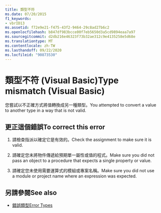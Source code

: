 ```yaml
---
title: 類型不符
ms.date: 07/20/2015
f1_keywords:
- vbrID13
ms.assetid: f72e9e21-f475-43f2-9464-29c8ad27b6c2
ms.openlocfilehash: b847df983bcce00f7eb5650d3a5cd9894eaa7a97
ms.sourcegitcommit: d2db216e46323f73b32ae312c9e4135258e5d68e
ms.translationtype: MT
ms.contentlocale: zh-TW
ms.lasthandoff: 09/22/2020
ms.locfileid: "90873530"
---
```

# <a name="type-mismatch-visual-basic"></a><span data-ttu-id="2c2b7-102">類型不符 (Visual Basic)</span><span class="sxs-lookup"><span data-stu-id="2c2b7-102">Type mismatch (Visual Basic)</span></span>

<span data-ttu-id="2c2b7-103">您嘗試以不正確方式將值轉換成另一種類型。</span><span class="sxs-lookup"><span data-stu-id="2c2b7-103">You attempted to convert a value to another type in a way that is not valid.</span></span>  
  
## <a name="to-correct-this-error"></a><span data-ttu-id="2c2b7-104">更正這個錯誤</span><span class="sxs-lookup"><span data-stu-id="2c2b7-104">To correct this error</span></span>  
  
1. <span data-ttu-id="2c2b7-105">請檢查指派以確定它是有效的。</span><span class="sxs-lookup"><span data-stu-id="2c2b7-105">Check the assignment to make sure it is valid.</span></span>  
  
2. <span data-ttu-id="2c2b7-106">請確定您未將物件傳遞給預期單一屬性或值的程式。</span><span class="sxs-lookup"><span data-stu-id="2c2b7-106">Make sure you did not pass an object to a procedure that expects a single property or value.</span></span>  
  
3. <span data-ttu-id="2c2b7-107">請確定您未使用需要運算式的模組或專案名稱。</span><span class="sxs-lookup"><span data-stu-id="2c2b7-107">Make sure you did not use a module or project name where an expression was expected.</span></span>  
  
## <a name="see-also"></a><span data-ttu-id="2c2b7-108">另請參閱</span><span class="sxs-lookup"><span data-stu-id="2c2b7-108">See also</span></span>

- [<span data-ttu-id="2c2b7-109">錯誤類型</span><span class="sxs-lookup"><span data-stu-id="2c2b7-109">Error Types</span></span>](../../programming-guide/language-features/error-types.md)
